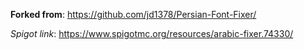 **Forked from**: https://github.com/jd1378/Persian-Font-Fixer/

*Spigot link*: https://www.spigotmc.org/resources/arabic-fixer.74330/
